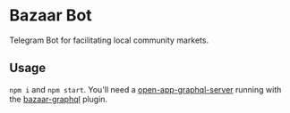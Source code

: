 # Bazaar Bot

Telegram Bot for facilitating local community markets.

## Usage
`npm i` and `npm start`. You'll need a [open-app-graphql-server]() running with the [bazaar-graphql]() plugin.